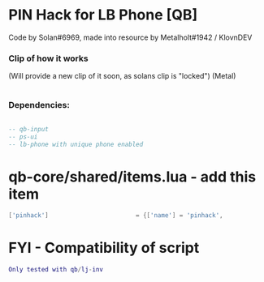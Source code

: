 # PIN Hack for LB Phone [QB]

Code by Solan#6969, made into resource by Metalholt#1942 / KlovnDEV

### Clip of how it works
(Will provide a new clip of it soon, as solans clip is "locked") (Metal)
#

### Dependencies:

```lua

-- qb-input
-- ps-ui
-- lb-phone with unique phone enabled

```



#   qb-core/shared/items.lua - add this item
```lua
['pinhack']                        = {['name'] = 'pinhack',                           ['label'] = 'pinhack',                 ['weight'] = 700,         ['type'] = 'item',         ['image'] = 'tablet.png',                 ['unique'] = true,         ['useable'] = true,     ['shouldClose'] = true,   ['combinable'] = nil,   ['description'] = 'A device to find pin code of a number.'},
```


# FYI - Compatibility of script
```lua
Only tested with qb/lj-inv
```
